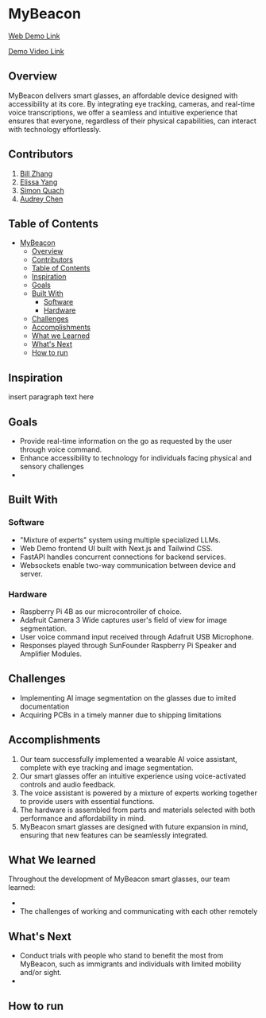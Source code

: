 <a name="mybeacon"></a> 

# MyBeacon

[Web Demo Link](https://www.mybeacon.tech/)

[Demo Video Link](https://youtu.be/VnC7osXl1UQ)


<a name="overview"></a>

## Overview

MyBeacon delivers smart glasses, an affordable device designed with accessibility at its core. By integrating eye tracking, cameras, and real-time voice transcriptions, we offer a seamless and intuitive experience that ensures that everyone, regardless of their physical capabilities, can interact with technology effortlessly.

<a name="contributors"></a>

## Contributors
1. [Bill Zhang](mailto:billzhangsc@gmail.com)
2. [Elissa Yang](mailto:eyang.zeta@gmail.com)
3. [Simon Quach](mailto:simonquach.tech@gmail.com)
4. [Audrey Chen](mailto:audgeviolin07@gmail.com)

<a name="table-of-contents"></a>

## Table of Contents
- [MyBeacon](#mybeacon)
    - [Overview](#overview)
    - [Contributors](#contributors)
    - [Table of Contents](#table-of-contents)
    - [Inspiration](#inspiration)
    - [Goals](#goals)
    - [Built With](#built-with)
        - [Software](#software)
        - [Hardware](#hardware)
    - [Challenges](#challenges)
    - [Accomplishments](#accomplishments)
    - [What we Learned](#what-we-learned)
    - [What's Next](#whats-next)
    - [How to run](#how-to-run)

<a name="inspiration"></a>

## Inspiration

insert paragraph text here

<a name="goals"></a>

## Goals
- Provide real-time information on the go as requested by the user through voice command.
- Enhance accessibility to technology for individuals facing physical and sensory challenges
- 

<a name="built-with"></a>

## Built With

<a name="software"></a>

### Software
- "Mixture of experts" system using multiple specialized LLMs.
- Web Demo frontend UI built with Next.js and Tailwind CSS.
- FastAPI handles concurrent connections for backend services.
- Websockets enable two-way communication between device and server.

<a name="hardware"></a>

### Hardware
- Raspberry Pi 4B as our microcontroller of choice.
- Adafruit Camera 3 Wide captures user's field of view for image segmentation.
- User voice command input received through Adafruit USB Microphone.
- Responses played through SunFounder Raspberry Pi Speaker and Amplifier Modules.

<a name="challenges"></a>

## Challenges
- Implementing AI image segmentation on the glasses due to imited documentation
- Acquiring PCBs in a timely manner due to shipping limitations

<a name="accomplishments"></a>

## Accomplishments
1. Our team successfully implemented a wearable AI voice assistant, complete with eye tracking and image segmentation.
2. Our smart glasses offer an intuitive experience using  voice-activated controls and audio feedback.
3. The voice assistant is powered by a mixture of experts working together to provide users with essential functions.
4. The hardware is assembled from parts and materials selected with both performance and affordability in mind.
5. MyBeacon smart glasses are designed with future expansion in mind, ensuring that new features can be seamlessly integrated.

<a name="what-we-learned"></a>

## What We learned
Throughout the development of MyBeacon smart glasses, our team learned:

- 
- The challenges of working and communicating with each other remotely

<a name="whats-next"></a>

## What's Next
- Conduct trials with people who stand to benefit the most from MyBeacon, such as immigrants and individuals with limited mobility and/or sight.
- 

<a name="how-to-run"></a>

## How to run



